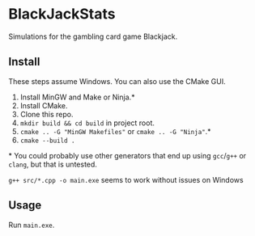 # BlackJackStats

Simulations for the gambling card game Blackjack. 

## Install

These steps assume Windows. You can also use the CMake GUI. 

1. Install MinGW and Make or Ninja.*
2. Install CMake.
3. Clone this repo.
4. `mkdir build && cd build` in project root.
5. `cmake .. -G "MinGW Makefiles"` or `cmake .. -G "Ninja"`.*
6. `cmake --build .`

\* You could probably use other generators that end up using `gcc`/`g++` or `clang`, but that is untested. 

`g++ src/*.cpp -o main.exe` seems to work without issues on Windows

## Usage

Run `main.exe`.